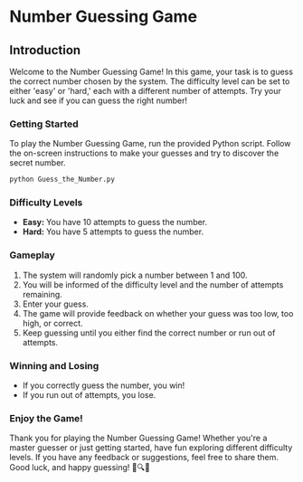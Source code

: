 # Number Guessing Game

## Introduction
Welcome to the Number Guessing Game! In this game, your task is to guess the correct number chosen by the system. The difficulty level can be set to either 'easy' or 'hard,' each with a different number of attempts. Try your luck and see if you can guess the right number!

### Getting Started
To play the Number Guessing Game, run the provided Python script. Follow the on-screen instructions to make your guesses and try to discover the secret number.

```python
python Guess_the_Number.py
```

### Difficulty Levels
- **Easy:** You have 10 attempts to guess the number.
- **Hard:** You have 5 attempts to guess the number.

### Gameplay
1. The system will randomly pick a number between 1 and 100.
2. You will be informed of the difficulty level and the number of attempts remaining.
3. Enter your guess.
4. The game will provide feedback on whether your guess was too low, too high, or correct.
5. Keep guessing until you either find the correct number or run out of attempts.

### Winning and Losing
- If you correctly guess the number, you win!
- If you run out of attempts, you lose.

### Enjoy the Game!
Thank you for playing the Number Guessing Game! Whether you're a master guesser or just getting started, have fun exploring different difficulty levels. If you have any feedback or suggestions, feel free to share them. Good luck, and happy guessing! 🎲🔍🎉